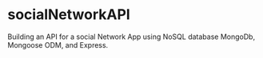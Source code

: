 # socialNetworkAPI
Building an API for a social Network App using NoSQL database MongoDb, Mongoose ODM, and Express.
